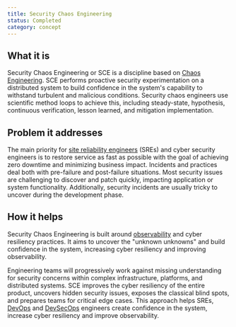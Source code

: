 ```yaml
---
title: Security Chaos Engineering
status: Completed
category: concept
---
```


## What it is
Security Chaos Engineering or SCE is a discipline based on [Chaos Engineering](/chaos_engineering/). SCE performs proactive security experimentation on a distributed system to build confidence in the system's capability to withstand turbulent and malicious conditions. Security chaos engineers use scientific method loops to achieve this, including steady-state, hypothesis, continuous verification, lesson learned, and mitigation implementation.

## Problem it addresses
The main priority for [site reliability engineers](/site_reliability_engineering/) (SREs) and cyber security engineers is to restore service as fast as possible with the goal of achieving zero downtime and minimizing business impact. Incidents and practices deal both with pre-failure and post-failure situations. Most security issues are challenging to discover and patch quickly, impacting application or system functionality. Additionally, security incidents are usually tricky to uncover during the development phase.

## How it helps
Security Chaos Engineering is built around [observability](/observability/) and cyber resiliency practices. It aims to uncover the "unknown unknowns" and build confidence in the system, increasing cyber resiliency and improving observability.

Engineering teams will progressively work against missing understanding for security concerns within complex infrastructure, platforms, and distributed systems. SCE improves the cyber resiliency of the entire product, uncovers hidden security issues, exposes the classical blind spots, and prepares teams for critical edge cases. This approach helps SREs, [DevOps](/devops/) and [DevSecOps](/devsecops/) engineers create confidence in the system, increase cyber resiliency and improve observability.
